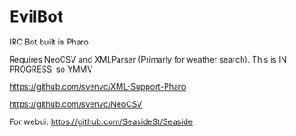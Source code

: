 # EvilBot
IRC Bot built in Pharo

Requires NeoCSV and XMLParser (Primarly for weather search).
This is IN PROGRESS, so YMMV

https://github.com/svenvc/XML-Support-Pharo

https://github.com/svenvc/NeoCSV

For webui: https://github.com/SeasideSt/Seaside
